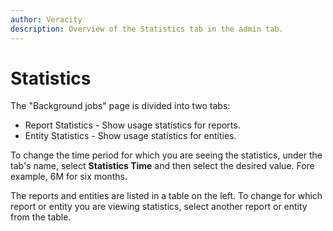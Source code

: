 ```yaml
---
author: Veracity
description: Overview of the Statistics tab in the admin tab.
---
```


# Statistics

The "Background jobs" page is divided into two tabs:
* Report Statistics - Show usage statistics for reports.
* Entity Statistics - Show usage statistics for entities.

To change the time period for which you are seeing the statistics, under the tab's name, select **Statistics Time** and then select the desired value. Fore example, 6M for six months.

 The reports and entities are listed in a table on the left. To change for which report or entity you are viewing statistics, select another report or entity from the table.